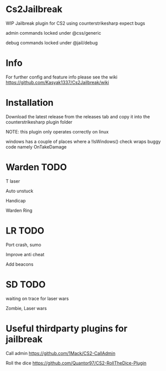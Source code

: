 # Cs2Jailbreak
WIP Jailbreak plugin for CS2 using counterstrikesharp expect bugs


admin commands locked under @css/generic 

debug commands locked under @jail/debug


# Info
For further config and feature info please see the wiki
https://github.com/Kasyak1337/Cs2Jailbreak/wiki

# Installation
Download the latest release from the releases tab and copy it into the counterstrikesharp plugin folder

NOTE: this plugin only operates correctly on linux

windows has a couple of places where a !IsWindows() check wraps buggy code
namely OnTakeDamage

# Warden TODO
T laser 

Auto unstuck 

Handicap 

Warden Ring 

# LR TODO
Port crash, sumo 

Improve anti cheat

Add beacons 


# SD TODO
waiting on trace for laser wars

Zombie, Laser wars


# Useful thirdparty plugins for jailbreak



Call admin
https://github.com/1Mack/CS2-CallAdmin

Roll the dice
https://github.com/Quantor97/CS2-RollTheDice-Plugin
